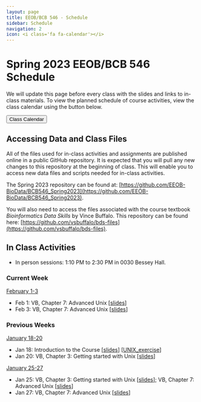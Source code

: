 ```yaml
---
layout: page
title: EEOB/BCB 546 - Schedule
sidebar: Schedule
navigation: 2
icon: <i class='fa fa-calendar'></i>
---
```


# Spring 2023 EEOB/BCB 546 Schedule

We will update this page before every class with the slides and links to in-class materials. To view the planned schedule of course activities, view the class calendar using the button below.

<a href="https://docs.google.com/spreadsheets/d/1zHki2gVbZn-PYvyU11XJWvD3J6oTVrF0f7GAhSHS4Dw/edit?usp=sharing"><button type="button" class="btn btn-primary">Class Calendar</button></a>

## Accessing Data and Class Files

All of the files used for in-class activities and assignments are published online in a public GitHub repository. It is expected that you will pull any new changes to this repository at the beginning of class. This will enable you to access new data files and scripts needed for in-class activities.

The Spring 2023 repository can be found at: [https://github.com/EEOB-BioData/BCB546_Spring2023](https://github.com/EEOB-BioData/BCB546_Spring2023).

You will also need to access the files associated with the course textbook _Bioinformatics Data Skills_ by Vince Buffalo. This repository can be found here: [https://github.com/vsbuffalo/bds-files](https://github.com/vsbuffalo/bds-files).


## In Class Activities

* In person <i class="fas fa-users"></i> sessions: 1:10 PM to 2:30 PM in 0030 Bessey Hall.

### Current Week
<!-- I think it'd be good to have the current week on top, so when starting a new week, please move
the previous week to the end and label it with the appropriate number -->

<u>February 1-3</u>

* Feb 1: VB, Chapter 7: Advanced Unix [[slides](slides/lecture_4-Feb-MBH.html)]
* Feb 3: VB, Chapter 7: Advanced Unix [[slides](slides/lecture_4-Feb-MBH.html)]


### Previous Weeks

<u>January 18-20</u>

* Jan 18: Introduction to the Course [[slides](slides/Week1_Lecture1.pdf)] [[UNIX_exercise](slides/Unix_Exercise_1.pdf)]
* Jan 20: VB, Chapter 3: Getting started with Unix [[slides](slides/lecture_21Jan-MBH.html)]

<u>January 25-27</u>

* Jan 25: VB, Chapter 3: Getting started with Unix [[slides](slides/lecture_21Jan-MBH.html)]; VB, Chapter 7: Advanced Unix [[slides](slides/lecture_4-Feb-MBH.html)]
* Jan 27: VB, Chapter 7: Advanced Unix [[slides](slides/lecture_4-Feb-MBH.html)]
